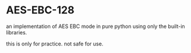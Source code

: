 # AES-EBC-128
an implementation of AES EBC mode in pure python using only the built-in libraries. 

this is only for practice. not safe for use.
